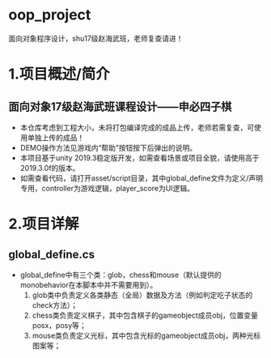 # oop_project
面向对象程序设计，shu17级赵海武班，老师复查请进！

# 1.项目概述/简介
## 面向对象17级赵海武班课程设计——申必四子棋
- 本仓库考虑到工程大小，未将打包编译完成的成品上传，老师若需复查，可使用单独上传的成品！
- DEMO操作方法见游戏内“帮助”按钮按下后弹出的说明。
- 本项目基于unity 2019.3稳定版开发，如需查看场景或项目全貌，请使用高于2019.3.0f的版本。
- 如需查看代码，请打开asset/script目录，其中global_define文件为定义/声明专用，controller为游戏逻辑，player_score为UI逻辑。

# 2.项目详解
## global_define.cs
- global_define中有三个类：glob，chess和mouse（默认提供的monobehavior在本脚本中并不需要用到）。
  1. glob类中负责定义各类静态（全局）数据及方法（例如判定吃子状态的check方法）；
  2. chess类负责定义棋子，其中包含棋子的gameobject成员obj，位置变量posx，posy等；
  3. mouse类负责定义光标，其中包含光标的gameobject成员obj，两种光标图案等；
